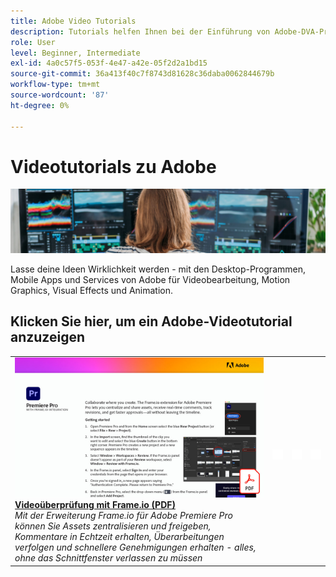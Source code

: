 ```yaml
---
title: Adobe Video Tutorials
description: Tutorials helfen Ihnen bei der Einführung von Adobe-DVA-Produkten
role: User
level: Beginner, Intermediate
exl-id: 4a0c57f5-053f-4e47-a42e-05f2d2a1bd15
source-git-commit: 36a413f40c7f8743d81628c36daba0062844679b
workflow-type: tm+mt
source-wordcount: '87'
ht-degree: 0%

---
```


# Videotutorials zu Adobe

![Creative Cloud Hero Image](../assets/CCEbanner-DVA.png)

Lasse deine Ideen Wirklichkeit werden - mit den Desktop-Programmen, Mobile Apps und Services von Adobe für Videobearbeitung, Motion Graphics, Visual Effects und Animation.

## Klicken Sie hier, um ein Adobe-Videotutorial anzuzeigen

<table>
<tr>
 <td>
   <a href="video-review-frame-io.md">
      <img alt="Video-Review mit Frame-io" src="assets/Videoreviewwithframe.jpg" />
   </a>
    <div>
   <a href="video-review-frame-io.md"><strong>Videoüberprüfung mit Frame.io (PDF)</strong></a>
    </div>
    <em>Mit der Erweiterung Frame.io für Adobe Premiere Pro können Sie Assets zentralisieren und freigeben, Kommentare in Echtzeit erhalten, Überarbeitungen verfolgen und schnellere Genehmigungen erhalten - alles, ohne das Schnittfenster verlassen zu müssen </em>
    <br>
  </td>
  <td>
    <img alt="Spacer" src="../assets/acrobat_PDF_whitespacer_96.png" />
    <div>
    <br>
  </td>
  <td>
    <img alt="Spacer" src="../assets/acrobat_PDF_whitespacer_96.png" />
    <div>
    <br>
  </td>
  <td>
    <img alt="Spacer" src="../assets/acrobat_PDF_whitespacer_96.png" />
    <div>
    <br>
  </td>
</tr>
</table>
